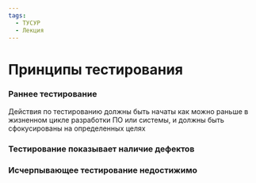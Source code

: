 ```yaml
---
tags:
  - ТУСУР
  - Лекция
---
```

# Принципы тестирования

### Раннее тестирование
Действия по тестированию должны быть начаты как можно раньше в жизненном цикле разработки ПО или системы, и должны быть сфокусированы на определенных целях
### Тестирование показывает наличие дефектов
### Исчерпывающее тестирование недостижимо